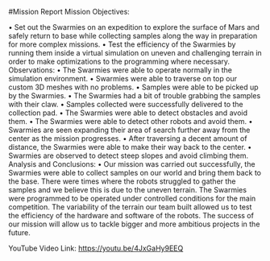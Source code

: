 #Mission Report
Mission Objectives:

•	Set out the Swarmies on an expedition to explore the surface of Mars and safely return to base while collecting samples along the way in preparation for more complex missions.
•	Test the efficiency of the Swarmies by running them inside a virtual simulation on uneven and challenging terrain in order to make optimizations to the programming where necessary.
Observations:
•	The Swarmies were able to operate normally in the simulation environment.
•	Swarmies were able to traverse on top our custom 3D meshes with no problems.
•	Samples were able to be picked up by the Swarmies.
•	The Swarmies had a bit of trouble grabbing the samples with their claw.
•	Samples collected were successfully delivered to the collection pad.
•	The Swarmies were able to detect obstacles and avoid them.
•	The Swarmies were able to detect other robots and avoid them.
•	Swarmies are seen expanding their area of search further away from the center as the mission progresses.
•	After traversing a decent amount of distance, the Swarmies were able to make their way back to the center.
•	Swarmies are observed to detect steep slopes and avoid climbing them.
Analysis and Conclusions:
•	Our mission was carried out successfully, the Swarmies were able to collect samples on our world and bring them back to the base. There were times where the robots struggled to gather the samples and we believe this is due to the uneven terrain. The Swarmies were programmed to be operated under controlled conditions for the main competition. The variability of the terrain our team built allowed us to test the efficiency of the hardware and software of the robots. The success of our mission will allow us to tackle bigger and more ambitious projects in the future.

YouTube Video Link: https://youtu.be/4JxGaHy9EEQ 
